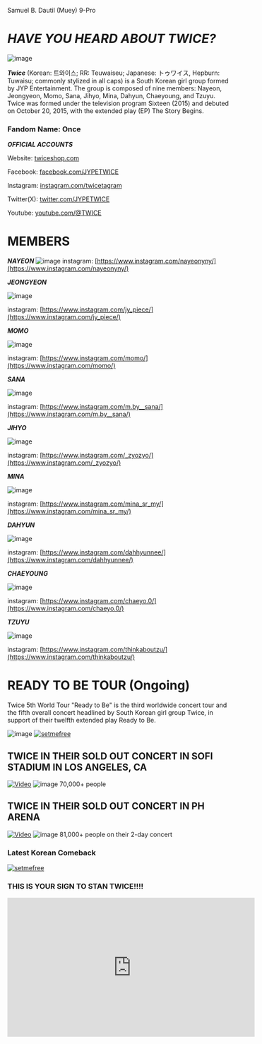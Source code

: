 Samuel B. Dautil (Muey)
9-Pro

# ***HAVE YOU HEARD ABOUT TWICE?***
![image](https://github.com/mueyyeobo/mueyyeobo.github.io/assets/152352661/b0c4d6b5-1f22-4d0b-a69d-031c494f9aa7)

***Twice*** (Korean: 트와이스; RR: Teuwaiseu; Japanese: トゥワイス, Hepburn: Tuwaisu; commonly stylized in all caps) is a South Korean girl group formed by JYP Entertainment. The group is composed of nine members: Nayeon, Jeongyeon, Momo, Sana, Jihyo, Mina, Dahyun, Chaeyoung, and Tzuyu. Twice was formed under the television program Sixteen (2015) and debuted on October 20, 2015, with the extended play (EP) The Story Begins.

### Fandom Name: Once

***OFFICIAL ACCOUNTS***

Website: [twiceshop.com](https://twiceshop.com/)

Facebook: [facebook.com/JYPETWICE](https://www.facebook.com/JYPETWICE)

Instagram: [instagram.com/twicetagram](https://www.instagram.com/twicetagram/)

Twitter(X): [twitter.com/JYPETWICE](https://twitter.com/JYPETWICE)

Youtube: [youtube.com/@TWICE](https://www.youtube.com/@TWICE)

# MEMBERS
***NAYEON***
![image](https://github.com/mueyyeobo/mueyyeobo.github.io/assets/152352661/2e3cf121-5722-4d6c-85c4-0ab8c89902cd)
instagram: [https://www.instagram.com/nayeonyny/](https://www.instagram.com/nayeonyny/)

***JEONGYEON***

![image](https://github.com/mueyyeobo/mueyyeobo.github.io/assets/152352661/40341da0-5d99-4e30-85a2-f96166689fd0)

instagram: [https://www.instagram.com/jy_piece/](https://www.instagram.com/jy_piece/)

***MOMO***

![image](https://github.com/mueyyeobo/mueyyeobo.github.io/assets/152352661/3c765dc7-5104-4f9d-a626-c87d7d923171)

instagram: [https://www.instagram.com/momo/](https://www.instagram.com/momo/)

***SANA***

![image](https://github.com/mueyyeobo/mueyyeobo.github.io/assets/152352661/cd2943e6-ea63-4ef5-940e-9ee7f6ae0b7a)

instagram: [https://www.instagram.com/m.by__sana/](https://www.instagram.com/m.by__sana/)

***JIHYO***

![image](https://github.com/mueyyeobo/mueyyeobo.github.io/assets/152352661/cb94df41-a2f9-4698-8f2d-5f4430356e95)

instagram: [https://www.instagram.com/_zyozyo/](https://www.instagram.com/_zyozyo/)

***MINA***

![image](https://github.com/mueyyeobo/mueyyeobo.github.io/assets/152352661/774397d6-f22b-4b2d-a5eb-03f46726f6d2)

instagram: [https://www.instagram.com/mina_sr_my/](https://www.instagram.com/mina_sr_my/)

***DAHYUN***

![image](https://github.com/mueyyeobo/mueyyeobo.github.io/assets/152352661/c76e2eac-fe37-4075-94aa-719913615eb7)

instagram: [https://www.instagram.com/dahhyunnee/](https://www.instagram.com/dahhyunnee/)

***CHAEYOUNG***

![image](https://github.com/mueyyeobo/mueyyeobo.github.io/assets/152352661/63cf787b-fd76-43d5-aff7-b2bd34b1f70e)

instagram: [https://www.instagram.com/chaeyo.0/](https://www.instagram.com/chaeyo.0/)

***TZUYU***

![image](https://github.com/mueyyeobo/mueyyeobo.github.io/assets/152352661/64c7bf6b-fa3f-4260-bc4c-0bd7325fab7b)

instagram: [https://www.instagram.com/thinkaboutzu/](https://www.instagram.com/thinkaboutzu/)

# READY TO BE TOUR (Ongoing) 
Twice 5th World Tour "Ready to Be" is the third worldwide concert tour and the fifth overall concert headlined by South Korean girl group Twice, in support of their twelfth extended play Ready to Be.

![image](https://github.com/mueyyeobo/mueyyeobo.github.io/assets/152352661/95e85f82-c13e-425a-b5fc-9bfd0124b349)
[![setmefree](https://img.youtube.com/vi/-J-sS1Vp7G8/maxresdefault.jpg)](https://www.youtube.com/watch?v=-J-sS1Vp7G8)

## TWICE IN THEIR SOLD OUT CONCERT IN SOFI STADIUM IN LOS ANGELES, CA
[![Video](https://img.youtube.com/vi/wSSIFUm-2G4/hqdefault.jpg)](https://www.youtube.com/watch?v=wSSIFUm-2G4)
![image](https://github.com/mueyyeobo/mueyyeobo.github.io/assets/152352661/e618a142-f4e7-4a6e-a286-4e4485fc0e13)
70,000+ people 

## TWICE IN THEIR SOLD OUT CONCERT IN PH ARENA
[![Video](https://img.youtube.com/vi/jut1g_mKHBM/maxresdefault.jpg)](https://www.youtube.com/watch?v=jut1g_mKHBM)
![image](https://github.com/mueyyeobo/mueyyeobo.github.io/assets/152352661/48f81d28-4b09-43ef-9cec-cd70d44c9712)
81,000+ people on their 2-day concert

### Latest Korean Comeback
[![setmefree](https://img.youtube.com/vi/w4cTYnOPdNk/maxresdefault.jpg)](https://www.youtube.com/watch?v=w4cTYnOPdNk)

### THIS IS YOUR SIGN TO STAN TWICE!!!!

<iframe width="560" height="315" src="https://www.youtube.com/embed/wSSIFUm-2G4?si=0-C7TER5VanJQsdd" title="YouTube video player" frameborder="0" allow="accelerometer; autoplay; clipboard-write; encrypted-media; gyroscope; picture-in-picture; web-share" allowfullscreen></iframe>













 






 





